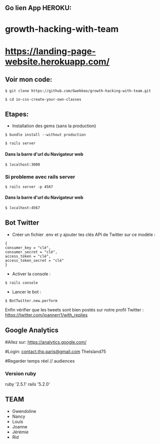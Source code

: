 ## Go lien App HEROKU:
# growth-hacking-with-team
# https://landing-page-website.herokuapp.com/

## Voir mon code:
```
$ git clone https://github.com/Gwekkeo/growth-hacking-with-team.git
```
```
$ cd in-css-create-your-own-classes
```

## Etapes:
* Installation des gems (sans la production)

```
$ bundle install --without production
```
```
$ rails server
```

#### Dans la barre d'url du Navigateur web
```
$ localhost:3000
```

### Si probleme avec rails server
```
$ rails server -p 4567
```
#### Dans la barre d'url du Navigateur web
```
$ localhost:4567
```
## Bot Twitter 

- Créer un fichier .env et y ajouter tes clés API de Twitter sur ce modèle :
```
{
consumer_key = "clé",
consumer_secret = "clé",
access_token = "clé",
access_token_secret = "clé"
}
```

- Activer la console :
```
$ rails console
```

- Lancer le bot :
```
$ BotTwitter.new.perform
```
Enfin vérifier que les tweets sont bien postés sur notre profil Twitter :
https://twitter.com/joannerr1/with_replies

## Google Analytics

#Allez sur:
https://analytics.google.com/

#Login:
contact.thp.paris@gmail.com
TheIsland75

#Regarder temps réel // audiences


### Version ruby
ruby '2.5.1'
rails '5.2.0'

## TEAM
* Gwendoline
* Nancy
* Louis
* Joanne
* Jérémie
* Rid
